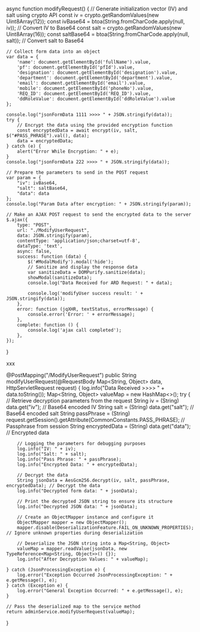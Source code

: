 async function modifyRequest() {
    // Generate initialization vector (IV) and salt using crypto API
    const iv = crypto.getRandomValues(new Uint8Array(12));
    const ivBase64 = btoa(String.fromCharCode.apply(null, iv)); // Convert IV to Base64
    const salt = crypto.getRandomValues(new Uint8Array(16));
    const saltBase64 = btoa(String.fromCharCode.apply(null, salt)); // Convert salt to Base64

    // Collect form data into an object
    var data = {
        'name': document.getElementById('fullName').value,
        'pf': document.getElementById('pfId').value,
        'designation': document.getElementById('designation').value,
        'department': document.getElementById('department').value,
        'email': document.getElementById('email').value,
        'mobile': document.getElementById('phoneNo').value,
        'REQ_ID': document.getElementById('REQ_ID').value,
        'ddRoleValue': document.getElementById('ddRoleValue').value
    };

    console.log("jsonFormData 1111 >>>> " + JSON.stringify(data));
    try {
        // Encrypt the data using the provided encryption function
        const encryptedData = await encrypt(iv, salt, $("#PASS_PHRASE").val(), data);
        data = encryptedData;
    } catch (e) {
        alert("Error While Encryption: " + e);
    }
    console.log("jsonFormData 222 >>>> " + JSON.stringify(data));

    // Prepare the parameters to send in the POST request
    var param = {
        "iv": ivBase64,
        "salt": saltBase64,
        "data": data
    };
    console.log("Param Data after encryption: " + JSON.stringify(param));

    // Make an AJAX POST request to send the encrypted data to the server
    $.ajax({
        type: "POST",
        url: "./ModifyUserRequest",
        data: JSON.stringify(param),
        contentType: 'application/json;charset=utf-8',
        dataType: 'text',
        async: false,
        success: function (data) {
            $('#ModalModify').modal('hide');
            // Sanitize and display the response data
            var sanitizeData = DOMPurify.sanitize(data);
            showModal(sanitizeData);
            console.log("Data Received for ARD Request: " + data);

            console.log('modifyUser success result: ' + JSON.stringify(data));
        },
        error: function (jqXHR, textStatus, errorMessage) {
            console.error('Error: ' + errorMessage);
        },
        complete: function () {
            console.log('ajax call completed');
        },
    });
}


xxx

@PostMapping("/ModifyUserRequest")
public String modifyUserRequest(@RequestBody Map<String, Object> data, HttpServletRequest request) {
    log.info("Data Received >>>> " + data.toString());
    Map<String, Object> valueMap = new HashMap<>();
    try {
        // Retrieve decryption parameters from the request
        String iv = (String) data.get("iv"); // Base64 encoded IV
        String salt = (String) data.get("salt"); // Base64 encoded salt
        String passPhrase = (String) request.getSession().getAttribute(CommonConstants.PASS_PHRASE); // Passphrase from session
        String encryptedData = (String) data.get("data"); // Encrypted data

        // Logging the parameters for debugging purposes
        log.info("IV: " + iv);
        log.info("Salt: " + salt);
        log.info("Pass Phrase: " + passPhrase);
        log.info("Encrypted Data: " + encryptedData);

        // Decrypt the data
        String jsonData = AesGcm256.decrypt(iv, salt, passPhrase, encryptedData); // Decrypt the data
        log.info("Decrypted form data: " + jsonData);

        // Print the decrypted JSON string to ensure its structure
        log.info("Decrypted JSON data: " + jsonData);

        // Create an ObjectMapper instance and configure it
        ObjectMapper mapper = new ObjectMapper();
        mapper.disable(DeserializationFeature.FAIL_ON_UNKNOWN_PROPERTIES); // Ignore unknown properties during deserialization

        // Deserialize the JSON string into a Map<String, Object>
        valueMap = mapper.readValue(jsonData, new TypeReference<Map<String, Object>>() {});
        log.info("After Decryption Values: " + valueMap);

    } catch (JsonProcessingException e) {
        log.error("Exception Occurred JsonProcessingException: " + e.getMessage(), e);
    } catch (Exception e) {
        log.error("General Exception Occurred: " + e.getMessage(), e);
    }

    // Pass the deserialized map to the service method
    return adminService.modifyUserRequest(valueMap);
}